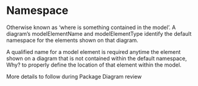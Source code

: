 # Namespace

Otherwise known as ‘where is something contained in the model’. A diagram’s modelElementName and modelElementType identify the default namespace for the elements shown on that diagram.

A qualified name for a model element is required anytime the element shown on a diagram that is not contained within the default namespace, Why? to properly define the location of that element within the model.

More details to follow during Package Diagram review
